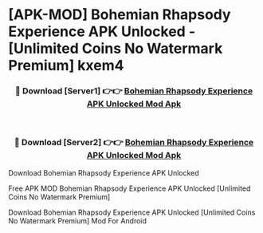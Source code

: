 # [APK-MOD] Bohemian Rhapsody Experience APK Unlocked - [Unlimited Coins No Watermark Premium] kxem4



<div align="center">
<h3>🔴 Download [Server1] 👉👉 <a href="https://momento.my/?title=Bohemian_Rhapsody_Experience_APK_Unlocked">Bohemian Rhapsody Experience APK Unlocked Mod Apk</a></h3><br>

<h3>🔴 Download [Server2] 👉👉 <a href="https://momento.my/?title=Bohemian_Rhapsody_Experience_APK_Unlocked">Bohemian Rhapsody Experience APK Unlocked Mod Apk</a></h3>
</div>



Download Bohemian Rhapsody Experience APK Unlocked 

Free APK MOD Bohemian Rhapsody Experience APK Unlocked [Unlimited Coins No Watermark Premium]

Download Bohemian Rhapsody Experience APK Unlocked [Unlimited Coins No Watermark Premium] Mod For Android
